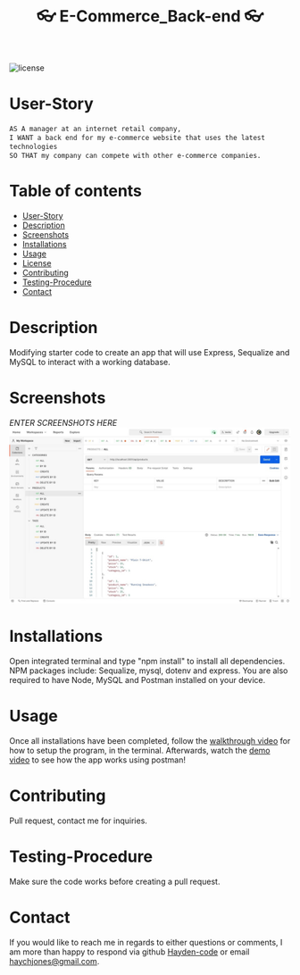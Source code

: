   <header align="center"> 
  <h1> 👓 E-Commerce_Back-end 👓 </h1> 
  </header>

![license](https://img.shields.io/badge/License-MIT%202.0-blue.svg)

# User-Story

    AS A manager at an internet retail company,
    I WANT a back end for my e-commerce website that uses the latest technologies
    SO THAT my company can compete with other e-commerce companies.

# Table of contents

- [User-Story](#user-Story)
- [Description](#Description)
- [Screenshots](#Screenshots)
- [Installations](#installations)
- [Usage](#usage)
- [License](#license)
- [Contributing](#Contributing)
- [Testing-Procedure](#Testing-Procedure)
- [Contact](#contact)

# Description

Modifying starter code to create an app that will use Express, Sequalize and MySQL to interact with a working database.

# Screenshots

_ENTER SCREENSHOTS HERE_
![Screenshot of project](./Media/Screenshot.jpeg)

# Installations

Open integrated terminal and type "npm install" to install all dependencies. NPM packages include: Sequalize, mysql, dotenv and express.
You are also required to have Node, MySQL and Postman installed on your device.

# Usage

Once all installations have been completed, follow the [walkthrough video](https://drive.google.com/file/d/1iejeRPc1e8wEi-8NVJW74Oz281wIL3uH/view?usp=sharing) for how to setup the program, in the terminal. Afterwards, watch the [demo video](https://drive.google.com/file/d/1EPh-gpZwjbfFxEDGqhi-CpzB3YOQmNpS/view?usp=sharing) to see how the app works using postman!

# Contributing

Pull request, contact me for inquiries.

# Testing-Procedure

Make sure the code works before creating a pull request.

# Contact

If you would like to reach me in regards to either questions or comments, I am more than
happy to respond via github [Hayden-code](https://github.com/Hayden-code) or email [haychjones@gmail.com](haychjones@gmail.com).
